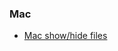 ### Mac
* [Mac show/hide files](http://ianlunn.co.uk/articles/quickly-showhide-hidden-files-mac-os-x-mavericks/)
